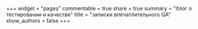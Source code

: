+++
widget = "pages"
commentable = true
share = true
summary = "блог о тестировании и качестве"
title = "записки впечатлительного QA"
show_authors = false
+++

